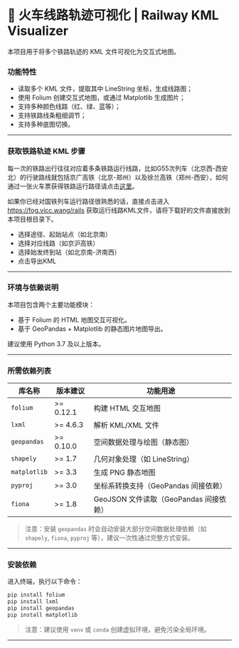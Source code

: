 # 🚄 火车线路轨迹可视化 | Railway KML Visualizer
本项目用于将多个铁路轨迹的 KML 文件可视化为交互式地图。


### 功能特性
- 读取多个 KML 文件，提取其中 LineString 坐标，生成线路图；
- 使用 Folium 创建交互式地图，或通过 Matplotlib 生成图片；
- 支持多种颜色线路（红、绿、蓝等）；
- 支持铁路线条粗细调节；
- 支持多种底图切换。
---

### 获取铁路轨迹 KML 步骤
每一次的铁路出行往往对应着多条铁路运行线路，比如G55次列车（北京西-西安北）的行驶路线就包括京广高铁（北京-郑州）以及徐兰高铁（郑州-西安），如何通过一张火车票获得铁路运行路径请点击[这里](https://mp.weixin.qq.com/s/2M-nhI65xb3S9UnIZBXoOA "这里")。

如果你已经对国铁列车运行路径很熟悉的话，直接点击进入 https://fog.vicc.wang/rails 获取运行线路KML文件，请将下载好的文件直接放到本项目根目录下。
- 选择途径、起始站点（如北京南）
- 选择对应线路（如京沪高铁）
- 选择始发终到站（如北京南-济南西）
- 点击导出KML

---

### 环境与依赖说明
本项目包含两个主要功能模块：
- 基于 Folium 的 HTML 地图交互可视化。
- 基于 GeoPandas + Matplotlib 的静态图片地图导出。

建议使用 Python 3.7 及以上版本。

---

### 所需依赖列表

| 库名称        | 版本建议     | 功能用途                                 |
|---------------|--------------|------------------------------------------|
| `folium`      | >= 0.12.1    | 构建 HTML 交互地图                        |
| `lxml`        | >= 4.6.3     | 解析 KML/XML 文件                         |
| `geopandas`   | >= 0.10.0    | 空间数据处理与绘图（静态图）             |
| `shapely`     | >= 1.7       | 几何对象处理（如 LineString）            |
| `matplotlib`  | >= 3.3       | 生成 PNG 静态地图                        |
| `pyproj`      | >= 3.0       | 坐标系转换支持（GeoPandas 间接依赖）     |
| `fiona`       | >= 1.8       | GeoJSON 文件读取（GeoPandas 间接依赖）   |


> 注意：安装 `geopandas` 时会自动安装大部分空间数据处理依赖（如 `shapely`, `fiona`, `pyproj` 等），建议一次性通过完整方式安装。

---

### 安装依赖

进入终端，执行以下命令：
```bash
pip install folium
pip install lxml
pip install geopandas
pip install matplotlib
```
> 注意：建议使用 `venv` 或 `conda` 创建虚拟环境，避免污染全局环境。

---

